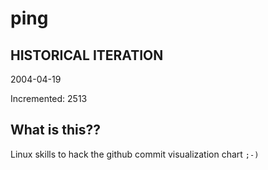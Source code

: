 # ping

## HISTORICAL ITERATION
2004-04-19

Incremented: 2513

## What is this?? 
Linux skills to hack the github commit visualization chart `;-)`
